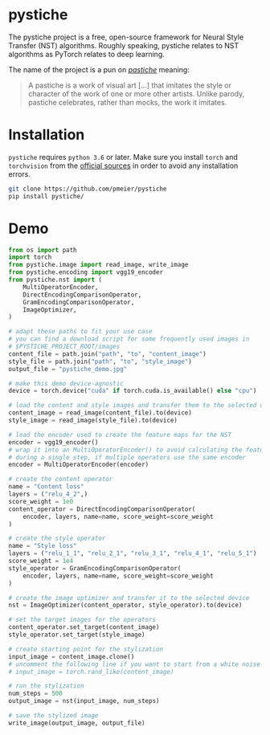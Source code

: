 # pystiche

The pystiche project is a free, open-source framework for Neural Style Transfer (NST) algorithms. Roughly speaking, pystiche relates to NST algorithms as PyTorch relates to deep learning.

The name of the project is a pun on [_pastiche_](https://en.wikipedia.org/wiki/Pastiche) meaning:

> A pastiche is a work of visual art [...] that imitates the style or character of the work of one or more other artists. Unlike parody, pastiche celebrates, rather than mocks, the work it imitates.

# Installation

`pystiche` requires `python 3.6` or later. Make sure you install `torch` and `torchvision` from the [official sources](https://pytorch.org/get-started/locally/) in order to avoid any installation errors.

```bash
git clone https://github.com/pmeier/pystiche
pip install pystiche/
```

# Demo

```python
from os import path
import torch
from pystiche.image import read_image, write_image
from pystiche.encoding import vgg19_encoder
from pystiche.nst import (
    MultiOperatorEncoder,
    DirectEncodingComparisonOperator,
    GramEncodingComparisonOperator,
    ImageOptimizer,
)

# adapt these paths to fit your use case
# you can find a download script for some frequently used images in
# $PYSTICHE_PROJECT_ROOT/images
content_file = path.join("path", "to", "content_image")
style_file = path.join("path", "to", "style_image")
output_file = "pystiche_demo.jpg"

# make this demo device-agnostic
device = torch.device("cuda" if torch.cuda.is_available() else "cpu")

# load the content and style images and transfer them to the selected device
content_image = read_image(content_file).to(device)
style_image = read_image(style_file).to(device)

# load the encoder used to create the feature maps for the NST
encoder = vgg19_encoder()
# wrap it into an MultiOperatorEncoder() to avoid calculating the feature maps multiple times
# during a single step, if multiple operators use the same encoder
encoder = MultiOperatorEncoder(encoder)

# create the content operator
name = "Content loss"
layers = ("relu_4_2",)
score_weight = 1e0
content_operator = DirectEncodingComparisonOperator(
    encoder, layers, name=name, score_weight=score_weight
)

# create the style operator
name = "Style loss"
layers = ("relu_1_1", "relu_2_1", "relu_3_1", "relu_4_1", "relu_5_1")
score_weight = 1e4
style_operator = GramEncodingComparisonOperator(
    encoder, layers, name=name, score_weight=score_weight
)

# create the image optimizer and transfer it to the selected device
nst = ImageOptimizer(content_operator, style_operator).to(device)

# set the target images for the operators
content_operator.set_target(content_image)
style_operator.set_target(style_image)

# create starting point for the stylization
input_image = content_image.clone()
# uncomment the following line if you want to start from a white noise image instead
# input_image = torch.rand_like(content_image)

# run the stylization
num_steps = 500
output_image = nst(input_image, num_steps)

# save the stylized image
write_image(output_image, output_file)
```


